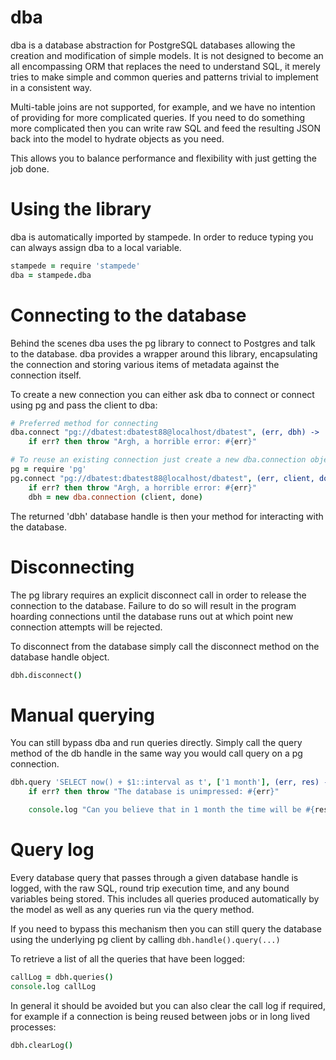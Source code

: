 dba
===

dba is a database abstraction for PostgreSQL databases allowing the creation and modification of simple models.  It is not designed to become an all encompassing ORM that replaces the need to understand SQL, it merely tries to make simple and common queries and patterns trivial to implement in a consistent way.

Multi-table joins are not supported, for example, and we have no intention of providing for more complicated queries.  If you need to do something more complicated then you can write raw SQL and feed the resulting JSON back into the model to hydrate objects as you need.

This allows you to balance performance and flexibility with just getting the job done.

# Using the library

dba is automatically imported by stampede.  In order to reduce typing you can always assign dba to a local variable.

```coffeescript
stampede = require 'stampede'
dba = stampede.dba
```

# Connecting to the database

Behind the scenes dba uses the pg library to connect to Postgres and talk to the database.  dba provides a wrapper around this library, encapsulating the connection and storing various items of metadata against the connection itself.

To create a new connection you can either ask dba to connect or connect using pg and pass the client to dba:

```coffeescript
# Preferred method for connecting
dba.connect "pg://dbatest:dbatest88@localhost/dbatest", (err, dbh) ->
	if err? then throw "Argh, a horrible error: #{err}"

# To reuse an existing connection just create a new dba.connection object
pg = require 'pg'
pg.connect "pg://dbatest:dbatest88@localhost/dbatest", (err, client, done) ->
	if err? then throw "Argh, a horrible error: #{err}"
    dbh = new dba.connection (client, done)
```

The returned 'dbh' database handle is then your method for interacting with the database.

# Disconnecting

The pg library requires an explicit disconnect call in order to release the connection to the database.  Failure to do so will result in the program hoarding connections until the database runs out at which point new connection attempts will be rejected.

To disconnect from the database simply call the disconnect method on the database handle object.

```coffeescript
dbh.disconnect()
```

# Manual querying

You can still bypass dba and run queries directly.  Simply call the query method of the db handle in the same way you would call query on a pg connection.

```coffeescript
dbh.query 'SELECT now() + $1::interval as t', ['1 month'], (err, res) ->
    if err? then throw "The database is unimpressed: #{err}"

    console.log "Can you believe that in 1 month the time will be #{res.rows[0].t}."
```

# Query log

Every database query that passes through a given database handle is logged, with the raw SQL, round trip execution time, and any bound variables being stored.  This includes all queries produced automatically by the model as well as any queries run via the query method.

If you need to bypass this mechanism then you can still query the database using the underlying pg client by calling `dbh.handle().query(...)`

To retrieve a list of all the queries that have been logged:

```coffeescript
callLog = dbh.queries()
console.log callLog
```

In general it should be avoided but you can also clear the call log if required, for example if a connection is being reused between jobs or in long lived processes:

```coffeescript
dbh.clearLog()
```
